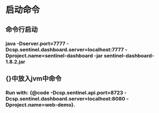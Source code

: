 
# 启动命令
##  命令行启动
### java -Dserver.port=7777 -Dcsp.sentinel.dashboard.server=localhost:7777 -Dproject.name=sentinel-dashboard -jar sentinel-dashboard-1.8.2.jar


##  {}中放入jvm中命令
###  Run with: {@code -Dcsp.sentinel.api.port=8723 -Dcsp.sentinel.dashboard.server=localhost:8080 -Dproject.name=web-demo}.
